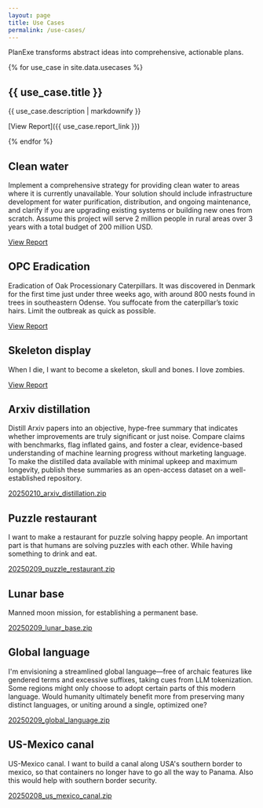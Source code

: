 ```yaml
---
layout: page
title: Use Cases
permalink: /use-cases/
---
```


PlanExe transforms abstract ideas into comprehensive, actionable plans.

{% for use_case in site.data.usecases %}
## {{ use_case.title }}

{{ use_case.description | markdownify }}

[View Report]({{ use_case.report_link }})

{% endfor %}


## Clean water

Implement a comprehensive strategy for providing clean water to areas where it is currently unavailable. Your solution should include infrastructure development for water purification, distribution, and ongoing maintenance, and clarify if you are upgrading existing systems or building new ones from scratch. Assume this project will serve 2 million people in rural areas over 3 years with a total budget of 200 million USD.

[View Report](20250219_clean_water_report.html)

## OPC Eradication

Eradication of Oak Processionary Caterpillars. It was discovered in Denmark for the first time just under three weeks ago, with around 800 nests found in trees in southeastern Odense. You suffocate from the caterpillar’s toxic hairs.
Limit the outbreak as quick as possible.

[View Report](20250220_opc_eradication_report.html)

## Skeleton display

When I die, I want to become a skeleton, skull and bones. I love zombies.

[View Report](20250217_skeleton_display_report.html)

## Arxiv distillation

Distill Arxiv papers into an objective, hype-free summary that indicates whether improvements are truly significant or just noise. Compare claims with benchmarks, flag inflated gains, and foster a clear, evidence-based understanding of machine learning progress without marketing language. To make the distilled data available with minimal upkeep and maximum longevity, publish these summaries as an open-access dataset on a well-established repository.

[20250210_arxiv_distillation.zip](https://github.com/neoneye/PlanExe-web/raw/refs/heads/main/20250210_arxiv_distillation.zip)

## Puzzle restaurant

I want to make a restaurant for puzzle solving happy people. An important part is that humans are solving puzzles with each other. While having something to drink and eat.

[20250209_puzzle_restaurant.zip](https://github.com/neoneye/PlanExe-web/raw/refs/heads/main/20250209_puzzle_restaurant.zip)

## Lunar base

Manned moon mission, for establishing a permanent base.

[20250209_lunar_base.zip](https://github.com/neoneye/PlanExe-web/raw/refs/heads/main/20250209_lunar_base.zip)

## Global language

I'm envisioning a streamlined global language—free of archaic features like gendered terms and excessive suffixes, taking cues from LLM tokenization. Some regions might only choose to adopt certain parts of this modern language. Would humanity ultimately benefit more from preserving many distinct languages, or uniting around a single, optimized one?

[20250209_global_language.zip](https://github.com/neoneye/PlanExe-web/raw/refs/heads/main/20250209_global_language.zip)

## US-Mexico canal

US-Mexico canal. I want to build a canal along USA's southern border to mexico, so that containers no longer have to go all the way to Panama. Also this would help with southern border security.

[20250208_us_mexico_canal.zip](https://github.com/neoneye/PlanExe-web/raw/refs/heads/main/20250208_us_mexico_canal.zip)
